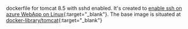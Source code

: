 dockerfile for tomcat 8.5 with sshd enabled. It's created to [enable ssh on azure WebApp on Linux](https://docs.microsoft.com/en-us/azure/app-service-web/app-service-linux-ssh-support){:target="_blank"}. The base image is situated at [docker-library/tomcat](https://github.com/docker-library/tomcat/blob/7f37b0e675efd7f654e1fcbfbf6628f25b68f605/8.5/jre8/Dockerfile){:target="_blank"}

